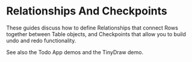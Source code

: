 # Relationships And Checkpoints

These guides discuss how to define Relationships that connect Rows together
between Table objects, and Checkpoints that allow you to build undo and redo
functionality.

See also the Todo App demos and the TinyDraw demo.
